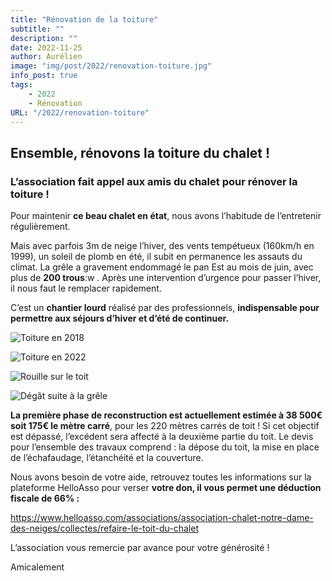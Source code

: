 ```yaml
---
title: "Rénovation de la toiture"
subtitle: ""
description: ""
date: 2022-11-25
author: Aurélien
image: "img/post/2022/renovation-toiture.jpg"
info_post: true
tags:
    - 2022
    - Rénovation
URL: "/2022/renovation-toiture"
---
```


## Ensemble, rénovons la toiture du chalet !

### L’association fait appel aux amis du chalet pour rénover la toiture !

Pour maintenir **ce beau chalet en état**, nous avons l’habitude de l’entretenir régulièrement.

Mais avec parfois 3m de neige l’hiver, des vents tempétueux (160km/h en 1999),
un soleil de plomb en été, il subit en permanence les assauts du climat. La
grêle a gravement endommagé le pan Est au mois de juin, avec plus de **200
trous**:w
. Après une intervention d’urgence pour passer l’hiver, il nous faut le remplacer rapidement.

C’est un **chantier lourd** réalisé par des professionnels, **indispensable pour permettre aux séjours d’hiver et d’été de continuer.**

![Toiture en 2018](/img/post/2022/renovation-toiture.jpg)

![Toiture en 2022](/img/post/2022/renovation-toiture_1.png)

![Rouille sur le toit](/img/post/2022/renovation-toiture_2.jpeg)

![Dégât suite à la grêle](/img/post/2022/renovation-toiture_3.png)

**La première phase de reconstruction est actuellement estimée à 38 500€ soit 175€ le mètre carré**, pour les 220 mètres carrés de toit !
Si cet objectif est dépassé, l’excédent sera affecté à la deuxième partie du toit. Le devis pour l’ensemble des travaux comprend : la dépose du toit, la mise en place de l’échafaudage, l’étanchéité et la couverture.
 
Nous avons besoin de votre aide, retrouvez toutes les informations sur la
plateforme HelloAsso pour verser **votre don, il vous permet une déduction fiscale de 66% :**

https://www.helloasso.com/associations/association-chalet-notre-dame-des-neiges/collectes/refaire-le-toit-du-chalet

L’association vous remercie par avance pour votre générosité !

Amicalement
